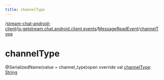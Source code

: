 ```yaml
---
title: channelType
---
```

/[stream-chat-android-client](../../index.md)/[io.getstream.chat.android.client.events](../index.md)/[MessageReadEvent](index.md)/[channelType](channelType.md)  
  
  
  
# channelType  
@SerializedName(value = channel_type)open override val [channelType](channelType.md): [String](https://kotlinlang.org/api/latest/jvm/stdlib/kotlin/-string/index.html)
